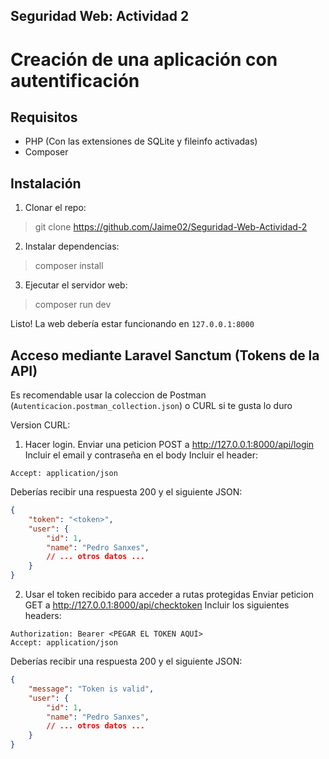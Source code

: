 ## Seguridad Web: Actividad 2
# Creación de una aplicación con autentificación

## Requisitos

- PHP (Con las extensiones de SQLite y fileinfo activadas)
- Composer

## Instalación

1. Clonar el repo:

> git clone https://github.com/Jaime02/Seguridad-Web-Actividad-2

2. Instalar dependencias:

> composer install

3. Ejecutar el servidor web:

> composer run dev

Listo! La web debería estar funcionando en `127.0.0.1:8000`


## Acceso mediante Laravel Sanctum (Tokens de la API)
Es recomendable usar la coleccion de Postman (`Autenticacion.postman_collection.json`) o CURL si te gusta lo duro

Version CURL:
1. Hacer login. Enviar una peticion POST a http://127.0.0.1:8000/api/login
Incluir el email y contraseña en el body
Incluir el header:
```
Accept: application/json
```

Deberías recibir una respuesta 200 y el siguiente JSON:

```json
{
    "token": "<token>",
    "user": {
        "id": 1,
        "name": "Pedro Sanxes",
        // ... otros datos ...
    }
}
```

2. Usar el token recibido para acceder a rutas protegidas
Enviar peticion GET a http://127.0.0.1:8000/api/checktoken
Incluir los siguientes headers:
```
Authorization: Bearer <PEGAR EL TOKEN AQUÍ>
Accept: application/json
```

Deberías recibir una respuesta 200 y el siguiente JSON:
```json
{
    "message": "Token is valid",
    "user": {
        "id": 1,
        "name": "Pedro Sanxes",
        // ... otros datos ...
    }
}
```
